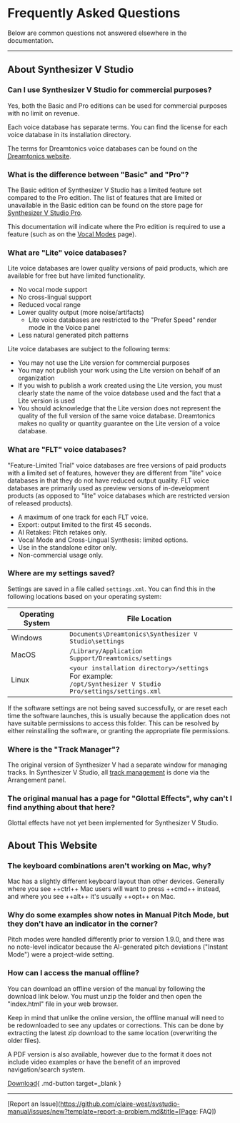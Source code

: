 # Frequently Asked Questions

Below are common questions not answered elsewhere in the documentation.

---

## About Synthesizer V Studio

### Can I use Synthesizer V Studio for commercial purposes?
Yes, both the Basic and Pro editions can be used for commercial purposes with no limit on revenue.

Each voice database has separate terms. You can find the license for each voice database in its installation directory.

The terms for Dreamtonics voice databases can be found on the [Dreamtonics website](https://dreamtonics.com/en/terms/).

### What is the difference between "Basic" and "Pro"?

The Basic edition of Synthesizer V Studio has a limited feature set compared to the Pro edition. The list of features that are limited or unavailable in the Basic edition can be found on the store page for [Synthesizer V Studio Pro](https://store.dreamtonics.com/product/editor-svstudio-pro/).

This documentation will indicate where the Pro edition is required to use a feature (such as on the [Vocal Modes](ai-functions/vocal-modes.md) page).

### What are "Lite" voice databases?
Lite voice databases are lower quality versions of paid products, which are available for free but have limited functionality.

- No vocal mode support
- No cross-lingual support
- Reduced vocal range
- Lower quality output (more noise/artifacts)
    - Lite voice databases are restricted to the "Prefer Speed" render mode in the Voice panel
- Less natural generated pitch patterns

Lite voice databases are subject to the following terms:

- You may not use the Lite version for commercial purposes
- You may not publish your work using the Lite version on behalf of an organization
- If you wish to publish a work created using the Lite version, you must clearly state the name of the voice database used and the fact that a Lite version is used
- You should acknowledge that the Lite version does not represent the quality of the full version of the same voice database. Dreamtonics makes no quality or quantity guarantee on the Lite version of a voice database.

### What are "FLT" voice databases?
"Feature-Limited Trial" voice databases are free versions of paid products with a limited set of features, however they are different from "lite" voice databases in that they do not have reduced output quality. FLT voice databases are primarily used as preview versions of in-development products (as opposed to "lite" voice databases which are restricted version of released products).

- A maximum of one track for each FLT voice.
- Export: output limited to the first 45 seconds.
- AI Retakes: Pitch retakes only.
- Vocal Mode and Cross-Lingual Synthesis: limited options.
- Use in the standalone editor only.
- Non-commercial usage only.

### Where are my settings saved?

Settings are saved in a file called `settings.xml`. You can find this in the following locations based on your operating system:

|Operating System|File Location|
|---|---|
|Windows|`Documents\Dreamtonics\Synthesizer V Studio\settings`|
|MacOS|`/Library/Application Support/Dreamtonics/settings`|
|Linux|`<your installation directory>/settings`<br/>For example:<br/>`/opt/Synthesizer V Studio Pro/settings/settings.xml`|

If the software settings are not being saved successfully, or are reset each time the software launches, this is usually because the application does not have suitable permissions to access this folder. This can be resolved by either reinstalling the software, or granting the appropriate file permissions.

### Where is the "Track Manager"?

The original version of Synthesizer V had a separate window for managing tracks. In Synthesizer V Studio, all [track management](quickstart/managing-tracks.md) is done via the Arrangement panel.

### The original manual has a page for "Glottal Effects", why can't I find anything about that here?

Glottal effects have not yet been implemented for Synthesizer V Studio.

## About This Website

### The keyboard combinations aren't working on Mac, why?

Mac has a slightly different keyboard layout than other devices. Generally where you see ++ctrl++ Mac users will want to press ++cmd++ instead, and where you see ++alt++ it's usually ++opt++ on Mac.

### Why do some examples show notes in Manual Pitch Mode, but they don't have an indicator in the corner?

Pitch modes were handled differently prior to version 1.9.0, and there was no note-level indicator because the AI-generated pitch deviations ("Instant Mode") were a project-wide setting.

### How can I access the manual offline?

You can download an offline version of the manual by following the download link below. You must unzip the folder and then open the "index.html" file in your web browser.

Keep in mind that unlike the online version, the offline manual will need to be redownloaded to see any updates or corrections. This can be done by extracting the latest zip download to the same location (overwriting the older files).

A PDF version is also available, however due to the format it does not include video examples or have the benefit of an improved navigation/search system.

[Download](https://github.com/claire-west/svstudio-manual/releases/tag/latest){ .md-button target=_blank }

---

[Report an Issue](https://github.com/claire-west/svstudio-manual/issues/new?template=report-a-problem.md&title=[Page: FAQ])